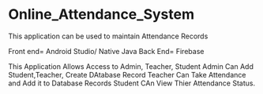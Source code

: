# Online_Attendance_System
This application can be used to maintain Attendance Records

Front end= Android Studio/ Native Java
Back End= Firebase

This Application Allows Access to Admin, Teacher, Student
Admin Can Add Student,Teacher, Create DAtabase Record
Teacher Can Take Attendance and Add it to Database Records
Student CAn View Thier Attendance Status.
